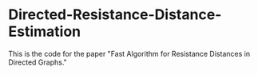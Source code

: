 # Directed-Resistance-Distance-Estimation
This is the code for the paper "Fast Algorithm for Resistance Distances in Directed Graphs."
